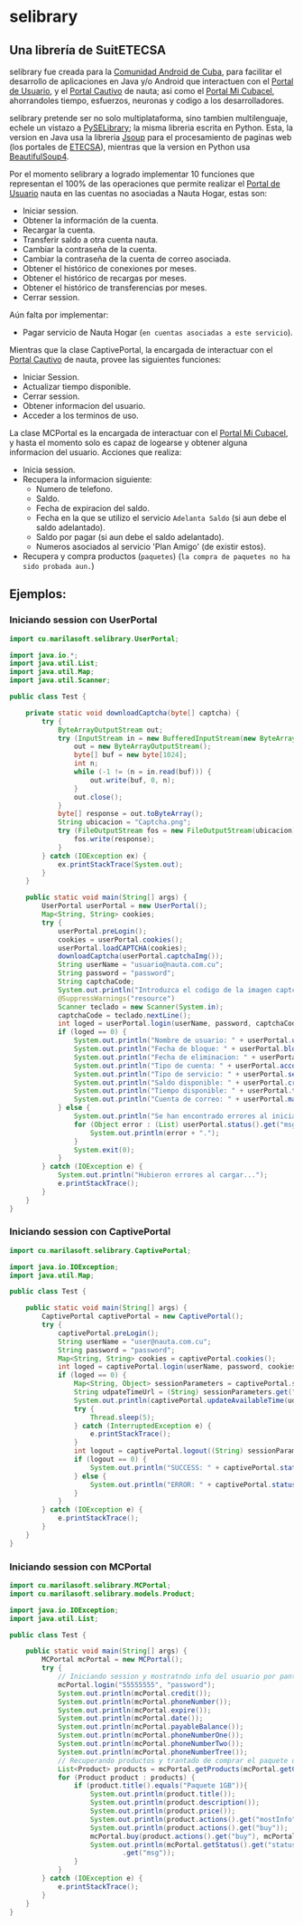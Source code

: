 selibrary
=========
## Una librería de SuitETECSA

selibrary fue creada para la [Comunidad Android de Cuba](https://jorgen.cubava.cu/), para facilitar el desarrollo de
aplicaciones en Java y/o Android que interactuen con el [Portal de Usuario](https://www.portal.nauta.cu/),
y el [Portal Cautivo](https://secure.etecsa.net:8443/) de nauta; asi como el
[Portal Mi Cubacel](https://mi.cubacel.net), ahorrandoles tiempo, esfuerzos, neuronas y codigo a los desarrolladores.
 
selibrary pretende ser no solo multiplataforma, sino tambien multilenguaje, echele un vistazo a
[PySELibrary](https://github.com/marilasoft/PySELibrary/); la misma libreria escrita en Python.
Esta, la version en Java usa la libreria [Jsoup](https://jsoup.org/) para el procesamiento de paginas web (los portales
de [ETECSA](http://www.etecsa.cu)), mientras que la version en Python usa
[BeautifulSoup4](http://www.crummy.com/software/BeautifulSoup/bs4/).

Por el momento selibrary a logrado implementar 10 funciones que representan el 100% de
las operaciones que permite realizar el [Portal de Usuario](https://www.portal.nauta.cu/) nauta en las cuentas no
asociadas a Nauta Hogar, estas son:
* Iniciar session.
* Obtener la información de la cuenta.
* Recargar la cuenta.
* Transferir saldo a otra cuenta nauta.
* Cambiar la contraseña de la cuenta.
* Cambiar la contraseña de la cuenta de correo asociada.
* Obtener el histórico de conexiones por meses.
* Obtener el histórico de recargas por meses.
* Obtener el histórico de transferencias por meses.
* Cerrar session.

Aún falta por implementar:
* Pagar servicio de Nauta Hogar (`en cuentas asociadas a este servicio`).

Mientras que la clase CaptivePortal, la encargada de interactuar con el 
[Portal Cautivo](https://secure.etecsa.net:8443/) de nauta, provee las siguientes funciones:
* Iniciar Session.
* Actualizar tiempo disponible.
* Cerrar session.
* Obtener informacion del usuario.
* Acceder a los terminos de uso.

La clase MCPortal es la encargada de interactuar con el [Portal Mi Cubacel](https://mi.cubacel.net),
y hasta el momento solo es capaz de logearse y obtener alguna informacion del usuario.
Acciones que realiza:
* Inicia session.
* Recupera la informacion siguiente:
    * Numero de telefono.
    * Saldo.
    * Fecha de expiracion del saldo.
    * Fecha en la que se utilizo el servicio `Adelanta Saldo` (si aun debe el saldo adelantado).
    * Saldo por pagar (si aun debe el saldo adelantado).
    * Numeros asociados al servicio 'Plan Amigo' (de existir estos).
* Recupera y compra productos (`paquetes`) (`la compra de paquetes no ha sido probada aun.`)


## Ejemplos:

### Iniciando session con UserPortal

```java
import cu.marilasoft.selibrary.UserPortal;

import java.io.*;
import java.util.List;
import java.util.Map;
import java.util.Scanner;

public class Test {

    private static void downloadCaptcha(byte[] captcha) {
        try {
            ByteArrayOutputStream out;
            try (InputStream in = new BufferedInputStream(new ByteArrayInputStream(captcha))) {
                out = new ByteArrayOutputStream();
                byte[] buf = new byte[1024];
                int n;
                while (-1 != (n = in.read(buf))) {
                    out.write(buf, 0, n);
                }
                out.close();
            }
            byte[] response = out.toByteArray();
            String ubicacion = "Captcha.png";
            try (FileOutputStream fos = new FileOutputStream(ubicacion)) {
                fos.write(response);
            }
        } catch (IOException ex) {
            ex.printStackTrace(System.out);
        }
    }

    public static void main(String[] args) {
        UserPortal userPortal = new UserPortal();
        Map<String, String> cookies;
        try {
            userPortal.preLogin();
            cookies = userPortal.cookies();
            userPortal.loadCAPTCHA(cookies);
            downloadCaptcha(userPortal.captchaImg());
            String userName = "usuario@nauta.com.cu";
            String password = "password";
            String captchaCode;
            System.out.println("Introduzca el codigo de la imagen captcha: ");
            @SuppressWarnings("resource")
            Scanner teclado = new Scanner(System.in);
            captchaCode = teclado.nextLine();
            int loged = userPortal.login(userName, password, captchaCode, cookies);
            if (loged == 0) {
                System.out.println("Nombre de usuario: " + userPortal.userName());
                System.out.println("Fecha de bloque: " + userPortal.blockDate());
                System.out.println("Fecha de eliminacion: " + userPortal.delDate());
                System.out.println("Tipo de cuenta: " + userPortal.accountType());
                System.out.println("Tipo de servicio: " + userPortal.serviceType());
                System.out.println("Saldo disponible: " + userPortal.credit());
                System.out.println("Tiempo disponible: " + userPortal.time());
                System.out.println("Cuenta de correo: " + userPortal.mailAccount());
            } else {
                System.out.println("Se han encontrado errores al iniciar session: ");
                for (Object error : (List) userPortal.status().get("msg")) {
                    System.out.println(error + ".");
                }
                System.exit(0);
            }
        } catch (IOException e) {
            System.out.println("Hubieron errores al cargar...");
            e.printStackTrace();
        }
    }
}
```

### Iniciando session con CaptivePortal

```java
import cu.marilasoft.selibrary.CaptivePortal;

import java.io.IOException;
import java.util.Map;

public class Test {

    public static void main(String[] args) {
        CaptivePortal captivePortal = new CaptivePortal();
        try {
            captivePortal.preLogin();
            String userName = "user@nauta.com.cu";
            String password = "password";
            Map<String, String> cookies = captivePortal.cookies();
            int loged = captivePortal.login(userName, password, cookies);
            if (loged == 0) {
                Map<String, Object> sessionParameters = captivePortal.sessionParameters();
                String udpateTimeUrl = (String) sessionParameters.get("updateTimeUrl");
                System.out.println(captivePortal.updateAvailableTime(udpateTimeUrl, cookies));
                try {
                    Thread.sleep(5);
                } catch (InterruptedException e) {
                    e.printStackTrace();
                }
                int logout = captivePortal.logout((String) sessionParameters.get("logoutUrl"), cookies);
                if (logout == 0) {
                    System.out.println("SUCCESS: " + captivePortal.status().get("msg"));
                } else {
                    System.out.println("ERROR: " + captivePortal.status().get("msg"));
                }
            }
        } catch (IOException e) {
            e.printStackTrace();
        }
    }
}
```

### Iniciando session con MCPortal

```java
import cu.marilasoft.selibrary.MCPortal;
import cu.marilasoft.selibrary.models.Product;

import java.io.IOException;
import java.util.List;

public class Test {

    public static void main(String[] args) {
        MCPortal mcPortal = new MCPortal();
        try {
            // Iniciando session y mostratndo info del usuario por pantalla
            mcPortal.login("55555555", "password");
            System.out.println(mcPortal.credit());
            System.out.println(mcPortal.phoneNumber());
            System.out.println(mcPortal.expire());
            System.out.println(mcPortal.date());
            System.out.println(mcPortal.payableBalance());
            System.out.println(mcPortal.phoneNumberOne());
            System.out.println(mcPortal.phoneNumberTwo());
            System.out.println(mcPortal.phoneNumberTree());
            // Recuperando productos y trantado de comprar el paquete de 1GB
            List<Product> products = mcPortal.getProducts(mcPortal.getCookies());
            for (Product product : products) {
                if (product.title().equals("Paquete 1GB")){
                    System.out.println(product.title());
                    System.out.println(product.description());
                    System.out.println(product.price());
                    System.out.println(product.actions().get("mostInfo"));
                    System.out.println(product.actions().get("buy"));
                    mcPortal.buy(product.actions().get("buy"), mcPortal.getCookies());
                    System.out.println(mcPortal.getStatus().get("status").toUpperCase() + ": " + mcPortal.getStatus()
                            .get("msg"));
                }
            }
        } catch (IOException e) {
            e.printStackTrace();
        }
    }
}
```
